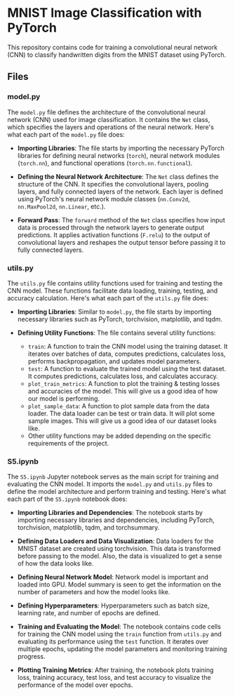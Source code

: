 # MNIST Image Classification with PyTorch

This repository contains code for training a convolutional neural network (CNN) to classify handwritten digits from the MNIST dataset using PyTorch.

## Files

### model.py

The `model.py` file defines the architecture of the convolutional neural network (CNN) used for image classification. It contains the `Net` class, which specifies the layers and operations of the neural network. Here's what each part of the `model.py` file does:

- **Importing Libraries**: The file starts by importing the necessary PyTorch libraries for defining neural networks (`torch`), neural network modules (`torch.nn`), and functional operations (`torch.nn.functional`).

- **Defining the Neural Network Architecture**: The `Net` class defines the structure of the CNN. It specifies the convolutional layers, pooling layers, and fully connected layers of the network. Each layer is defined using PyTorch's neural network module classes (`nn.Conv2d`, `nn.MaxPool2d`, `nn.Linear`, etc.).

- **Forward Pass**: The `forward` method of the `Net` class specifies how input data is processed through the network layers to generate output predictions. It applies activation functions (`F.relu`) to the output of convolutional layers and reshapes the output tensor before passing it to fully connected layers.

### utils.py

The `utils.py` file contains utility functions used for training and testing the CNN model. These functions facilitate data loading, training, testing, and accuracy calculation. Here's what each part of the `utils.py` file does:

- **Importing Libraries**: Similar to `model.py`, the file starts by importing necessary libraries such as PyTorch, torchvision, matplotlib, and tqdm.

- **Defining Utility Functions**: The file contains several utility functions:
  - `train`: A function to train the CNN model using the training dataset. It iterates over batches of data, computes predictions, calculates loss, performs backpropagation, and updates model parameters.
  - `test`: A function to evaluate the trained model using the test dataset. It computes predictions, calculates loss, and calculates accuracy.
  - `plot_train_metrics`: A function to plot the training & testing losses and accuracies of the model. This will give us a good idea of how our model is performing.
  - `plot_sample_data`: A function to plot sample data from the data loader. The data loader can be test or train data. It will plot some sample images. This will give us a good idea of our dataset looks like.
  - Other utility functions may be added depending on the specific requirements of the project.

### S5.ipynb

The `S5.ipynb` Jupyter notebook serves as the main script for training and evaluating the CNN model. It imports the `model.py` and `utils.py` files to define the model architecture and perform training and testing. Here's what each part of the `S5.ipynb` notebook does:

- **Importing Libraries and Dependencies**: The notebook starts by importing necessary libraries and dependencies, including PyTorch, torchvision, matplotlib, tqdm, and torchsummary.

- **Defining Data Loaders and Data Visualization**: Data loaders for the MNIST dataset are created using torchvision. This data is transformed before passing to the model. Also, the data is visualized to get a sense of how the data looks like.

- **Defining Neural Network Model**: Network model is important and loaded into GPU. Model summary is seen to get the information on the number of parameters and how the model looks like.

- **Defining Hyperparameters**: Hyperparameters such as batch size, learning rate, and number of epochs are defined.

- **Training and Evaluating the Model**: The notebook contains code cells for training the CNN model using the `train` function from `utils.py` and evaluating its performance using the `test` function. It iterates over multiple epochs, updating the model parameters and monitoring training progress.

- **Plotting Training Metrics**: After training, the notebook plots training loss, training accuracy, test loss, and test accuracy to visualize the performance of the model over epochs.

